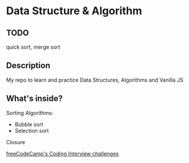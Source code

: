 # Data Structure & Algorithm

## TODO

quick sort, merge sort

## Description

My repo to learn and practice Data Structures, Algorithms and Vanilla JS

## What's inside?

Sorting Algorithms:

- Bubble sort
- Selection sort

Closure

[freeCodeCamp's Coding Interview challenges](https://www.freecodecamp.org/learn/coding-interview-prep)